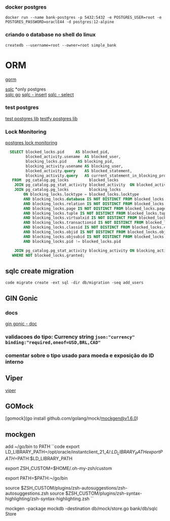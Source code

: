 ### docker postgres
```shell
docker run --name bank-postgres -p 5432:5432 -e POSTGRES_USER=root -e POSTGRES_PASSWORD=oraclE44 -d postgres:12-alpine
```

### criando o database no shell do linux
```shell
createdb --username=root --owner=root simple_bank
```

# ORM
[gorm](https://gorm.io/docs/query.html)

[sqlc](https://sqlc.dev/) *only postgres <br/>
[sqlc go](https://github.com/sqlc-dev/sqlc-gen-go)
[sqlc - insert](https://docs.sqlc.dev/en/latest/howto/insert.html)
[sqlc - select](https://docs.sqlc.dev/en/latest/howto/select.html)

### test postgres
[test postgres lib](https://github.com/lib/pq)
[testfy postgres lib](https://github.com/stretchr/testify)


### Lock Monitoring
[postgres lock monitoring](https://wiki.postgresql.org/wiki/Lock_Monitoring)
```sql
  SELECT blocked_locks.pid     AS blocked_pid,
         blocked_activity.usename  AS blocked_user,
         blocking_locks.pid     AS blocking_pid,
         blocking_activity.usename AS blocking_user,
         blocked_activity.query    AS blocked_statement,
         blocking_activity.query   AS current_statement_in_blocking_process
   FROM  pg_catalog.pg_locks         blocked_locks
    JOIN pg_catalog.pg_stat_activity blocked_activity  ON blocked_activity.pid = blocked_locks.pid
    JOIN pg_catalog.pg_locks         blocking_locks 
        ON blocking_locks.locktype = blocked_locks.locktype
        AND blocking_locks.database IS NOT DISTINCT FROM blocked_locks.database
        AND blocking_locks.relation IS NOT DISTINCT FROM blocked_locks.relation
        AND blocking_locks.page IS NOT DISTINCT FROM blocked_locks.page
        AND blocking_locks.tuple IS NOT DISTINCT FROM blocked_locks.tuple
        AND blocking_locks.virtualxid IS NOT DISTINCT FROM blocked_locks.virtualxid
        AND blocking_locks.transactionid IS NOT DISTINCT FROM blocked_locks.transactionid
        AND blocking_locks.classid IS NOT DISTINCT FROM blocked_locks.classid
        AND blocking_locks.objid IS NOT DISTINCT FROM blocked_locks.objid
        AND blocking_locks.objsubid IS NOT DISTINCT FROM blocked_locks.objsubid
        AND blocking_locks.pid != blocked_locks.pid

    JOIN pg_catalog.pg_stat_activity blocking_activity ON blocking_activity.pid = blocking_locks.pid
   WHERE NOT blocked_locks.granted;
```

## sqlc create migration
``code
migrate create -ext sql -dir db/migration -seq add_users
``


## GIN Gonic
### docs
[gin gonic - doc](https://github.com/gin-gonic/gin/blob/master/docs/doc.md)
### validacoes do tipo: Currency string `json:"currency" binding:"required,oneof=USD,BRL,CAD"`

### comentar sobre o tipo usado para moeda e exposição do ID interno

## Viper
[viper](https://github.com/spf13/viper)

## GOMock
[gomock](go install github.com/golang/mock/mockgen@v1.6.0)

## mockgen
add ~/go/bin to PATH
``code
export LD_LIBRARY_PATH=/opt/oracle/instantclient_21_4/:$LD_LIBRARY_PATH
export PATH=$PATH:$LD_LIBRARY_PATH

export ZSH_CUSTOM=$HOME/.oh-my-zsh/custom

export PATH=$PATH:~/go/bin

source $ZSH_CUSTOM/plugins/zsh-autosuggestions/zsh-autosuggestions.zsh
source $ZSH_CUSTOM/plugins/zsh-syntax-highlighting/zsh-syntax-highlighting.zsh
``

mockgen -package mockdb -destination db/mock/store.go bank/db/sqlc Store
